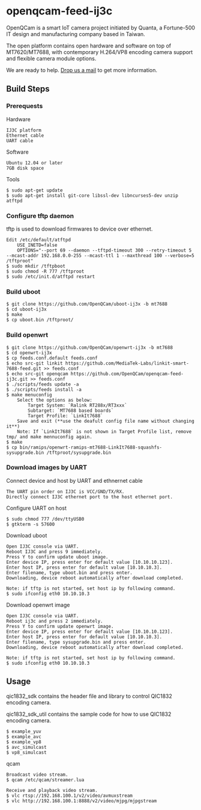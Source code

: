 # openqcam-feed-ij3c

OpenQCam is a smart IoT camera project initiated by Quanta, a Fortune-500 IT design and manufacturing company based in Taiwan.

The open platform contains open hardware and software on top of MT7620/MT7688, with contemporary H.264/VP8 encoding camera support and flexible camera module options.

We are ready to help. [Drop us a mail](mailto:CM_sales@quantatw.com) to get more information.

## Build Steps

### Prerequests

Hardware

	IJ3C platform
	Ethernet cable
	UART cable

Software

	Ubuntu 12.04 or later
	7GB disk space

Tools

	$ sudo apt-get update
	$ sudo apt-get install git-core libssl-dev libncurses5-dev unzip atftpd
		
### Configure tftp daemon

tftp is used to download firmwares to device over ethernet.

	Edit /etc/default/atftpd
		USE_INETD=false
		OPTIONS="--port 69 --daemon --tftpd-timeout 300 --retry-timeout 5 --mcast-addr 192.168.0.0-255 --mcast-ttl 1 --maxthread 100 --verbose=5 /tftproot"
	$ sudo mkdir /tftpboot
	$ sudo chmod -R 777 /tftproot
	$ sudo /etc/init.d/atftpd restart

### Build uboot

	$ git clone https://github.com/OpenQCam/uboot-ij3x -b mt7688
	$ cd uboot-ij3x
	$ make
	$ cp uboot.bin /tftproot/

### Build openwrt

	$ git clone https://github.com/OpenQCam/openwrt-ij3x -b mt7688
	$ cd openwrt-ij3x
	$ cp feeds.conf.default feeds.conf
	$ echo src-git linkit https://github.com/MediaTek-Labs/linkit-smart-7688-feed.git >> feeds.conf
	$ echo src-git openqcam https://github.com/OpenQCam/openqcam-feed-ij3c.git >> feeds.conf
	$ ./scripts/feeds update -a
	$ ./scripts/feeds install -a
	$ make menuconfig
		Select the options as below:
			Target System: `Ralink RT288x/RT3xxx`
			Subtarget: `MT7688 based boards`
			Target Profile: `LinkIt7688`	
		Save and exit (**use the deafult config file name without changing it**)
		Note: If `LinkIt7688` is not shown in Target Profile list, remove tmp/ and make mennuconfig again.
	$ make
	$ cp bin/ramips/openwrt-ramips-mt7688-LinkIt7688-squashfs-sysupgrade.bin /tftproot/sysupgrade.bin

### Download images by UART

Connect device and host by UART and ethnernet cable

	The UART pin order on IJ3C is VCC/GND/TX/RX.
	Directly connect IJ3C ethernet port to the host ethernet port.

Configure UART on host

	$ sudo chmod 777 /dev/ttyUSB0
	$ gtkterm -s 57600 

Download uboot

	Open IJ3C console via UART.
	Reboot IJ3C and press 9 immediately.
	Press Y to confirm update uboot image.
	Enter device IP, press enter for default value [10.10.10.123].
	Enter host IP, press enter for default value [10.10.10.3].
	Enter filename, type uboot.bin and press enter.
	Downloading, device reboot automatically after download completed.

	Note: if tftp is not started, set host ip by following command.
	$ sudo ifconfig eth0 10.10.10.3

Download openwrt image

	Open IJ3C console via UART.
	Reboot ij3c and press 2 immediately.
	Press Y to confirm update openwrt image.
	Enter device IP, press enter for default value [10.10.10.123].
	Enter host IP, press enter for default value [10.10.10.3].
	Enter filename, type sysupgrade.bin and press enter.
	Downloading, device reboot automatically after download completed.

	Note: if tftp is not started, set host ip by following command.
	$ sudo ifconfig eth0 10.10.10.3

## Usage

qic1832_sdk contains the header file and library to control QIC1832 encoding camera.

qic1832_sdk_util contains the sample code for how to use QIC1832 encoding camera.

	$ example_yuv
	$ example_avc
	$ example_vp8
	$ avc_simulcast
	$ vp8_simulcast

qcam

	Broadcast video stream.
	$ qcam /etc/qcam/streamer.lua

	Receive and playback video stream.
	$ vlc rtsp://192.168.100.1/v2/video/avmuxstream
	$ vlc http://192.168.100.1:8888/v2/video/mjpg/mjpgstream

